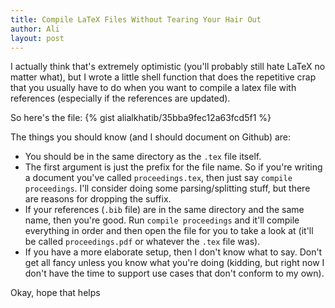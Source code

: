 ```yaml
---
title: Compile LaTeX Files Without Tearing Your Hair Out
author: Ali
layout: post
---
```

I actually think that's extremely optimistic (you'll probably still hate LaTeX no matter what), but I wrote a little shell function that does the repetitive crap that you usually have to do when you want to compile a latex file with references (especially if the references are updated).

So here's the file:
{% gist alialkhatib/35bba9fec12a63fcd5f1 %}

The things you should know (and I should document on Github) are:

- You should be in the same directory as the `.tex` file itself.
- The first argument is just the prefix for the file name. So if you're writing a document you've called `proceedings.tex`, then just say `compile proceedings`. I'll consider doing some parsing/splitting stuff, but there are reasons for dropping the suffix.
- If your references (`.bib` file) are in the same directory and the same name, then you're good. Run `compile proceedings` and it'll compile everything in order and then open the file for you to take a look at (it'll be called `proceedings.pdf` or whatever the `.tex` file was).
- If you have a more elaborate setup, then I don't know what to say. Don't get all fancy unless you know what you're doing (kidding, but right now I don't have the time to support use cases that don't conform to my own).

Okay, hope that helps